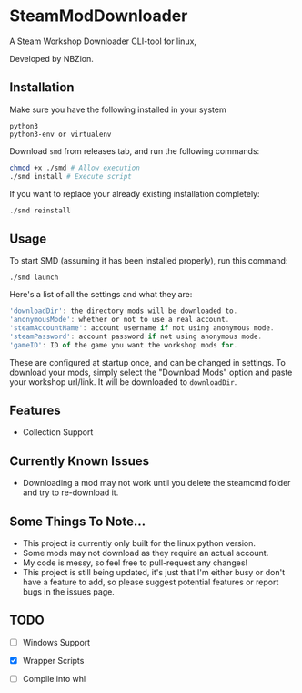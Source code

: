 # SteamModDownloader
A Steam Workshop Downloader CLI-tool for linux,

Developed by NBZion.

## Installation
Make sure you have the following installed in your system
```
python3
python3-env or virtualenv
```

Download `smd` from releases tab, and run the following commands:
```bash
chmod +x ./smd # Allow execution
./smd install # Execute script
```
If you want to replace your already existing installation completely:
```bash
./smd reinstall
```

## Usage
To start SMD (assuming it has been installed properly), run this command:
```
./smd launch
```
Here's a list of all the settings and what they are:
```js
'downloadDir': the directory mods will be downloaded to.
'anonymousMode': whether or not to use a real account.
'steamAccountName': account username if not using anonymous mode.
'steamPassword': account password if not using anonymous mode.
'gameID': ID of the game you want the workshop mods for.
```
These are configured at startup once, and can be changed in settings.
To download your mods, simply select the "Download Mods" option and
paste your workshop url/link. It will be downloaded to `downloadDir`.

## Features
- Collection Support
 
## Currently Known Issues
- Downloading a mod may not work until you delete the steamcmd folder and try to re-download it.

## Some Things To Note...
- This project is currently only built for the linux python version.
- Some mods may not download as they require an actual account.
- My code is messy, so feel free to pull-request any changes!
- This project is still being updated, it's just that I'm either busy or don't have a feature to add, so please suggest potential features or report bugs in the issues page.

## TODO
- [ ] Windows Support
- [x] Wrapper Scripts 
- [ ] Compile into whl

